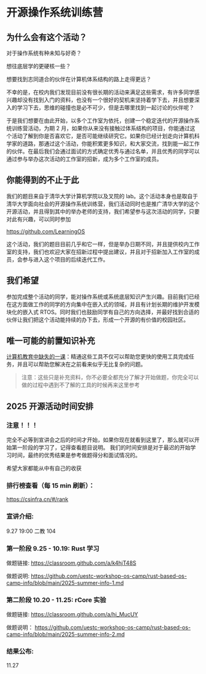 # 开源操作系统训练营

## 为什么会有这个活动？

对于操作系统有种未知与好奇？

想往底层学的更硬核一些？

想要找到志同道合的伙伴在计算机体系结构的路上走得更远？

不幸的是，在校内我们发现目前没有很长期的活动来满足这些需求，有许多同学感兴趣却没有找到入门的资料，也没有一个很好的契机来坚持着学下去，并且想要深入的学习下去，思维的碰撞也是必不可少，但是去哪里找到一起讨论的伙伴呢？

于是我们想要在由此开始，以多个工作室为依托，创建一个稳定迭代的开源操作系统训练营活动，为期 2 月，如果你从来没有接触过体系结构的项目，你能通过这个活动了解到你是否喜欢它，是否可能继续研究它。如果你已经计划走向计算机科学家的道路，那通过这个活动，你能积累更多知识，和大家交流，找到能一起工作的伙伴。在最后我们会通过面试的方式确定优秀与通过名单，并且优秀的同学可以通过参与举办这次活动的工作室的招新，成为多个工作室的成员。

## 你能得到的不止于此

我们的题目来自于清华大学计算机学院以及叉院的 lab。这个活动本身也是取自于清华大学面向社会的开源操作系统训练营，我们活动同时也是推广清华大学的这个开源活动，并且得到其中的举办老师的支持，我们希望参与这次活动的同学，只要对此有兴趣，可以同时参加

https://github.com/LearningOS 

这个活动，我们的题目目前几乎和它一样，但是举办日期不同，并且提供校内工作室的支持，我们也欢迎大家在招新过程中提出建议，并且对于招新加入工作室的成员，会参与进入这个项目的后续迭代工作。

## 我们希望

参加完成整个活动的同学，能对操作系统或系统底层知识产生兴趣。目前我们已经在这方面做工作的同学的方向集中在嵌入式的领域，并且有计划长期的维护开发模块化的嵌入式 RTOS。同时我们也鼓励同学有自己的方向选择，并最好找到合适的伙伴让我们把这个活动能持续的办下去，形成一个开源的有价值的校园社区。

## 唯一可能的前置知识补充

[计算机教育中缺失的一课](https://missing-semester-cn.github.io/)：精通这些工具不仅可以帮助您更快的使用工具完成任务，并且可以帮助您解决在之前看来似乎无比复杂的问题。
> 注意：这些只是补充资料，你不必要全都充分了解才开始做题，你完全可以做的过程中遇到不了解的工具的时候再来这里参考

## 2025 开源活动时间安排
### 注意！！！
完全不必等到宣讲会之后的时间才开始，如果你现在就看到这里了，那么就可以开始第一阶段的学习了，记得查看题目说明。
我们的时间安排是对于最迟的开始学习时间，最终的优秀结果是参考做题得分和面试情况的。

希望大家都能从中有自己的收获

### 排行榜查看（每 15 min 刷新）：
https://csinfra.cn/#/rank

### 宣讲介绍:

9.27 19:00 二教 104

### 第一阶段 9.25 - 10.19: Rust 学习

做题链接:
https://classroom.github.com/a/k4hjT48S

做题说明:
https://github.com/uestc-workshop-os-camp/rust-based-os-camp-info/blob/main/2025-summer-info-1.md

### 第二阶段 10.20 - 11.25: rCore 实验

做题链接:
https://classroom.github.com/a/hi_MucUY

做题说明：
https://github.com/uestc-workshop-os-camp/rust-based-os-camp-info/blob/main/2025-summer-info-2.md


### 结果公布:

11.27
